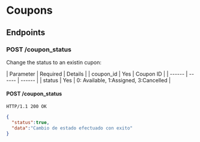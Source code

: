Coupons
======


Endpoints
---------

### POST /coupon_status

Change the status to an existin cupon:

| Parameter      | Required | Details | 
| coupon_id | Yes | Coupon ID |
| ------ | ------ | ------ |
| status | Yes | 0: Available, 1:Assigned, 3:Cancelled |


#### POST /coupon_status

`HTTP/1.1 200 OK`

```json
{
  "status":true,
  "data":"Cambio de estado efectuado con exito"
}
```
